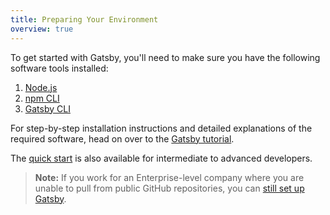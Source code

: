 ```yaml
---
title: Preparing Your Environment
overview: true
---
```


To get started with Gatsby, you'll need to make sure you have the following software tools installed:

1.  [Node.js](/tutorial/part-zero/#install-nodejs)
2.  [npm CLI](/tutorial/part-zero/#familiarize-with-npm)
3.  [Gatsby CLI](/tutorial/part-zero/#install-the-gatsby-cli)

For step-by-step installation instructions and detailed explanations of the required software, head on over to the [Gatsby tutorial](/tutorial/part-zero/).

The [quick start](/docs/quick-start/) is also available for intermediate to advanced developers.

> **Note:** If you work for an Enterprise-level company where you are unable to pull from public GitHub repositories, you can [still set up Gatsby](/docs/setting-up-gatsby-without-gatsby-new/).

<GuideList slug={props.slug} />
